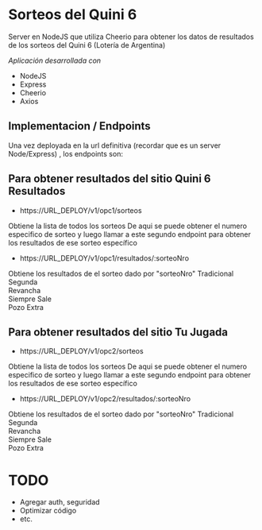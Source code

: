 # Sorteos del Quini 6
Server en NodeJS que utiliza Cheerio para obtener los datos de resultados de los sorteos del Quini 6 (Lotería de Argentina)

_Aplicación desarrollada con_
- NodeJS
- Express
- Cheerio
- Axios

## Implementacion / Endpoints

Una vez deployada en la url definitiva (recordar que es un server Node/Express) , los endpoints son:

## Para obtener resultados del sitio Quini 6 Resultados ##

- https://URL_DEPLOY/v1/opc1/sorteos

Obtiene la lista de todos los sorteos
De aqui se puede obtener el numero especifico de sorteo y luego llamar a este segundo endpoint para obtener los resultados de ese sorteo específico

- https://URL_DEPLOY/v1/opc1/resultados/:sorteoNro

Obtiene los resultados de el sorteo dado por "sorteoNro"
Tradicional  
Segunda  
Revancha  
Siempre Sale  
Pozo Extra  

## Para obtener resultados del sitio Tu Jugada ##

- https://URL_DEPLOY/v1/opc2/sorteos

Obtiene la lista de todos los sorteos
De aqui se puede obtener el numero especifico de sorteo y luego llamar a este segundo endpoint para obtener los resultados de ese sorteo específico

- https://URL_DEPLOY/v1/opc2/resultados/:sorteoNro  

Obtiene los resultados de el sorteo dado por "sorteoNro"
Tradicional  
Segunda  
Revancha  
Siempre Sale  
Pozo Extra  

# TODO

- Agregar auth, seguridad
- Optimizar código
- etc.
